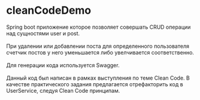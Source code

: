 # cleanCodeDemo

Spring boot приложение которое позволяет совершать CRUD операции над сущностями user и post. <br/><br/>
При удалении или добавлении поста для определенного пользователя счетчик постов у него уменьшается либо увелчивается соответственно.<br/><br/>
Для генерации кода используется Swagger.<br/><br/>
Данный код был написан в рамках выступления по теме Clean Code. В качестве практического задания предлагается отрефакторить код в UserService, следуя Clean Code принципам.<br/>